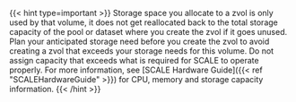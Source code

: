 &NewLine;

{{< hint type=important >}}
Storage space you allocate to a zvol is only used by that volume, it does not get reallocated back to the total storage capacity of the pool or dataset where you create the zvol if it goes unused. 
Plan your anticipated storage need before you create the zvol to avoid creating a zvol that exceeds your storage needs for this volume. 
Do not assign capacity that exceeds what is required for SCALE to operate properly. For more information, see [SCALE Hardware Guide]({{< ref "SCALEHardwareGuide" >}}) for CPU, memory and storage capacity information.
{{< /hint >}}